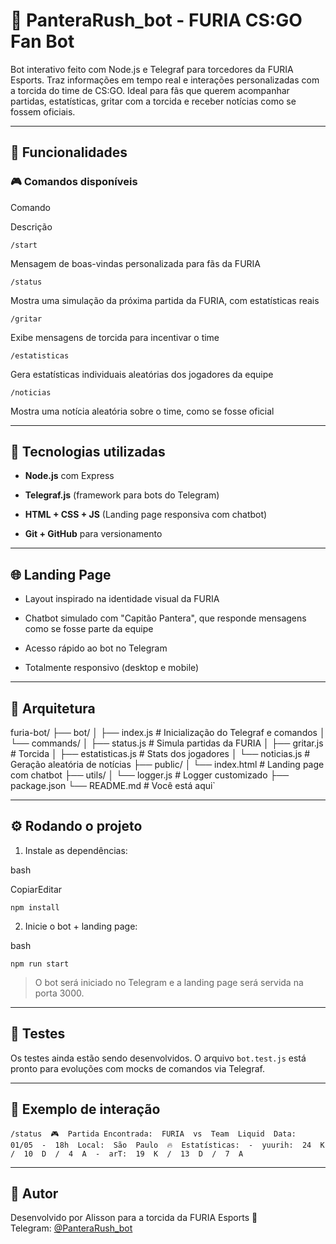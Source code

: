 # 🐆 PanteraRush_bot - FURIA CS:GO Fan Bot

Bot interativo feito com Node.js e Telegraf para torcedores da FURIA Esports. Traz informações em tempo real e interações personalizadas com a torcida do time de CS:GO. Ideal para fãs que querem acompanhar partidas, estatísticas, gritar com a torcida e receber notícias como se fossem oficiais.

----------

## 🚀 Funcionalidades

### 🎮 Comandos disponíveis

Comando

Descrição

`/start`

Mensagem de boas-vindas personalizada para fãs da FURIA

`/status`

Mostra uma simulação da próxima partida da FURIA, com estatísticas reais

`/gritar`

Exibe mensagens de torcida para incentivar o time

`/estatisticas`

Gera estatísticas individuais aleatórias dos jogadores da equipe

`/noticias`

Mostra uma notícia aleatória sobre o time, como se fosse oficial

----------

## 🔧 Tecnologias utilizadas

-   **Node.js** com Express
    
-   **Telegraf.js** (framework para bots do Telegram)
    
-   **HTML + CSS + JS** (Landing page responsiva com chatbot)
    
-   **Git + GitHub** para versionamento
    

----------

## 🌐 Landing Page


-   Layout inspirado na identidade visual da FURIA
    
-   Chatbot simulado com "Capitão Pantera", que responde mensagens como se fosse parte da equipe
    
-   Acesso rápido ao bot no Telegram
    
-   Totalmente responsivo (desktop e mobile)
    

----------

## 🧠 Arquitetura


furia-bot/
├── bot/
│   ├── index.js # Inicialização do Telegraf e comandos │   └── commands/
│       ├── status.js # Simula partidas da FURIA │       ├── gritar.js # Torcida │       ├── estatisticas.js # Stats dos jogadores │       └── noticias.js # Geração aleatória de notícias ├── public/
│   └── index.html # Landing page com chatbot ├── utils/
│   └── logger.js # Logger customizado ├── package.json
└── README.md # Você está aqui` 

----------

## ⚙️ Rodando o projeto

1.  Instale as dependências:
    

bash

CopiarEditar

`npm install` 

2.  Inicie o bot + landing page:
    

bash



`npm run start` 

> O bot será iniciado no Telegram e a landing page será servida na porta 3000.

----------

## 🧪 Testes

Os testes ainda estão sendo desenvolvidos. O arquivo `bot.test.js` está pronto para evoluções com mocks de comandos via Telegraf.

----------

## 💬 Exemplo de interação


`/status  🎮  Partida Encontrada:  FURIA  vs  Team  Liquid  Data:  01/05  -  18h  Local:  São  Paulo  🔥  Estatísticas:  -  yuurih:  24  K  /  10  D  /  4  A  -  arT:  19  K  /  13  D  /  7  A` 

----------

## 🤖 Autor

Desenvolvido por Alisson para a torcida da FURIA Esports 🐾  
Telegram: [@PanteraRush_bot](https://t.me/PanteraRush_bot)
